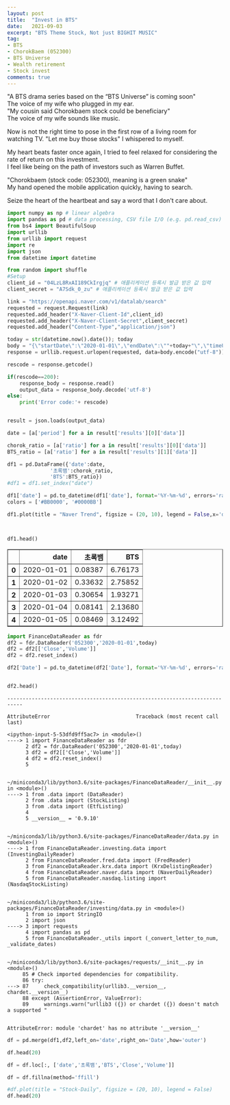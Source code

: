 ```yaml
---
layout: post
title:  "Invest in BTS"
date:   2021-09-03
excerpt: "BTS Theme Stock, Not just BIGHIT MUSIC"
tag:
- BTS
- ChorokBaem (052300)
- BTS Universe
- Wealth retirement
- Stock invest
comments: true
---
```

"A BTS drama series based on the “BTS Universe” is coming soon"   
The voice of my wife who plugged in my ear.   
"My cousin said Chorokbaem stock could be beneficiary"   
The voice of my wife sounds like music.    

Now is not the right time to pose in the first row of a living room for watching TV.
"Let me buy those stocks"
I whispered to myself.  

My heart beats faster once again, I tried to feel relaxed for considering the rate of return on this investment.   
I feel like being on the path of investors such as Warren Buffet.    

"Chorokbaem (stock code: 052300), meaning is a green snake"   
My hand opened the mobile application quickly, having to search.   

Seize the heart of the heartbeat and say a word that I don't care about.


```python
import numpy as np # linear algebra
import pandas as pd # data processing, CSV file I/O (e.g. pd.read_csv)
from bs4 import BeautifulSoup
import urllib
from urllib import request
import re
import json
from datetime import datetime
```


```python
from random import shuffle
#Setup
client_id = "04LzL8RxAI189CkIrgjq" # 애플리케이션 등록시 발급 받은 값 입력
client_secret = "A7Sdk_0_zu" # 애플리케이션 등록시 발급 받은 값 입력

link = "https://openapi.naver.com/v1/datalab/search"
requested = request.Request(link)
requested.add_header("X-Naver-Client-Id",client_id)
requested.add_header("X-Naver-Client-Secret",client_secret)
requested.add_header("Content-Type","application/json")
```


```python
today = str(datetime.now().date()); today
body = "{\"startDate\":\"2020-01-01\",\"endDate\":\""+today+"\",\"timeUnit\":\"date\",\"keywordGroups\":[{\"groupName\":\"초록뱀\",\"keywords\":[\"초록뱀\",\"초록뱀 미디어\",\"초록뱀 컴퍼니\",\"W홀딩컴퍼니\"]},{\"groupName\":\"BTS\",\"keywords\":[\"BTS\",\"비티에스\",\"유스\",\"YOUTH\"]}]}";
response = urllib.request.urlopen(requested, data=body.encode("utf-8"))

rescode = response.getcode()

if(rescode==200):
    response_body = response.read()
    output_data = response_body.decode('utf-8')
else:
    print('Error code:'+ rescode)


result = json.loads(output_data)
```


```python
date = [a['period'] for a in result['results'][0]['data']]

chorok_ratio = [a['ratio'] for a in result['results'][0]['data']]
BTS_ratio = [a['ratio'] for a in result['results'][1]['data']]

df1 = pd.DataFrame({'date':date, 
              '초록뱀':chorok_ratio,
              'BTS':BTS_ratio})
#df1 = df1.set_index("date")

df1['date'] = pd.to_datetime(df1['date'], format='%Y-%m-%d', errors='raise')
colors = ['#BB0000', '#0000BB']

df1.plot(title = "Naver Trend", figsize = (20, 10), legend = False,x='date', color = colors)



df1.head()
```




<div>
<style scoped>
    .dataframe tbody tr th:only-of-type {
        vertical-align: middle;
    }

    .dataframe tbody tr th {
        vertical-align: top;
    }

    .dataframe thead th {
        text-align: right;
    }
</style>
<table border="1" class="dataframe">
  <thead>
    <tr style="text-align: right;">
      <th></th>
      <th>date</th>
      <th>초록뱀</th>
      <th>BTS</th>
    </tr>
  </thead>
  <tbody>
    <tr>
      <th>0</th>
      <td>2020-01-01</td>
      <td>0.08387</td>
      <td>6.76173</td>
    </tr>
    <tr>
      <th>1</th>
      <td>2020-01-02</td>
      <td>0.33632</td>
      <td>2.75852</td>
    </tr>
    <tr>
      <th>2</th>
      <td>2020-01-03</td>
      <td>0.30654</td>
      <td>1.93271</td>
    </tr>
    <tr>
      <th>3</th>
      <td>2020-01-04</td>
      <td>0.08141</td>
      <td>2.13680</td>
    </tr>
    <tr>
      <th>4</th>
      <td>2020-01-05</td>
      <td>0.08469</td>
      <td>3.12492</td>
    </tr>
  </tbody>
</table>
</div>




```python
import FinanceDataReader as fdr
df2 = fdr.DataReader('052300','2020-01-01',today)
df2 = df2[['Close','Volume']]
df2 = df2.reset_index()

df2['Date'] = pd.to_datetime(df2['Date'], format='%Y-%m-%d', errors='raise')


df2.head()
```


    ---------------------------------------------------------------------------

    AttributeError                            Traceback (most recent call last)

    <ipython-input-5-53dfd9ff5ac7> in <module>()
    ----> 1 import FinanceDataReader as fdr
          2 df2 = fdr.DataReader('052300','2020-01-01',today)
          3 df2 = df2[['Close','Volume']]
          4 df2 = df2.reset_index()
          5 


    ~/miniconda3/lib/python3.6/site-packages/FinanceDataReader/__init__.py in <module>()
    ----> 1 from .data import (DataReader)
          2 from .data import (StockListing)
          3 from .data import (EtfListing)
          4 
          5 __version__ = '0.9.10'


    ~/miniconda3/lib/python3.6/site-packages/FinanceDataReader/data.py in <module>()
    ----> 1 from FinanceDataReader.investing.data import (InvestingDailyReader)
          2 from FinanceDataReader.fred.data import (FredReader)
          3 from FinanceDataReader.krx.data import (KrxDelistingReader)
          4 from FinanceDataReader.naver.data import (NaverDailyReader)
          5 from FinanceDataReader.nasdaq.listing import (NasdaqStockListing)


    ~/miniconda3/lib/python3.6/site-packages/FinanceDataReader/investing/data.py in <module>()
          1 from io import StringIO
          2 import json
    ----> 3 import requests
          4 import pandas as pd
          5 from FinanceDataReader._utils import (_convert_letter_to_num, _validate_dates)


    ~/miniconda3/lib/python3.6/site-packages/requests/__init__.py in <module>()
         85 # Check imported dependencies for compatibility.
         86 try:
    ---> 87     check_compatibility(urllib3.__version__, chardet.__version__)
         88 except (AssertionError, ValueError):
         89     warnings.warn("urllib3 ({}) or chardet ({}) doesn't match a supported "


    AttributeError: module 'chardet' has no attribute '__version__'



```python
df = pd.merge(df1,df2,left_on='date',right_on='Date',how='outer')

df.head(20)
```


```python
df = df.loc[:, ['date','초록뱀','BTS','Close','Volume']]

df = df.fillna(method='ffill')

#df.plot(title = "Stock-Daily", figsize = (20, 10), legend = False)
df.head(20)
```
